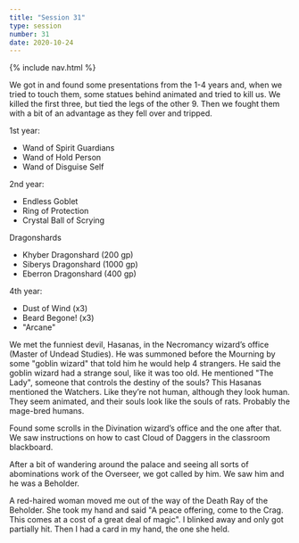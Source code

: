 ```yaml
---
title: "Session 31"
type: session
number: 31
date: 2020-10-24
---
```


{% include nav.html %}

We got in and found some presentations from the 1-4 years and, when we tried to touch them, some statues behind animated and tried to kill us. We killed the first three, but tied the legs of the other 9. Then we fought them with a bit of an advantage as they fell over and tripped.

1st year:
- Wand of Spirit Guardians
- Wand of Hold Person
- Wand of Disguise Self

2nd year:
- Endless Goblet
- Ring of Protection
- Crystal Ball of Scrying

Dragonshards
- Khyber Dragonshard (200 gp)
- Siberys Dragonshard (1000 gp)
- Eberron Dragonshard (400 gp)

4th year:
- Dust of Wind (x3)
- Beard Begone! (x3)
- "Arcane"

We met the funniest devil, Hasanas, in the Necromancy wizard’s office (Master of Undead Studies). He was summoned before the Mourning by some "goblin wizard" that told him he would help 4 strangers. He said the goblin wizard had a strange soul, like it was too old.
He mentioned "The Lady", someone that controls the destiny of the souls?
This Hasanas mentioned the Watchers. Like they’re not human, although they look human. They seem animated, and their souls look like the souls of rats. Probably the mage-bred humans.

Found some scrolls in the Divination wizard’s office and the one after that.
We saw instructions on how to cast Cloud of Daggers in the classroom blackboard.

After a bit of wandering around the palace and seeing all sorts of abominations work of the Overseer, we got called by him. We saw him and he was a Beholder. 

A red-haired woman moved me out of the way of the Death Ray of the Beholder. She took my hand and said "A peace offering, come to the Crag. This comes at a cost of a great deal of magic". I blinked away and only got partially hit. Then I had a card in my hand, the one she held.
